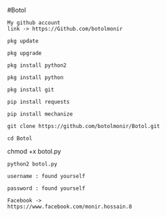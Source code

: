 #Botol


~~~~
My github account
link -> https://Github.com/botolmonir
~~~~
~~~
pkg update
~~~
~~~
pkg upgrade
~~~
~~~
pkg install python2
~~~
~~~
pkg install python
~~~
~~~
pkg install git
~~~
~~~
pip install requests
~~~
~~~
pip install mechanize
~~~
~~~
git clone https://github.com/botolmonir/Botol.git
~~~
~~~
cd Botol
~~~
chmod +x botol.py
~~~
python2 botol.py
~~~
~~~~~
username : found yourself

password : found yourself
~~~~~
~~~~
Facebook ->
https://www.facebook.com/monir.hossain.8
~~~~

